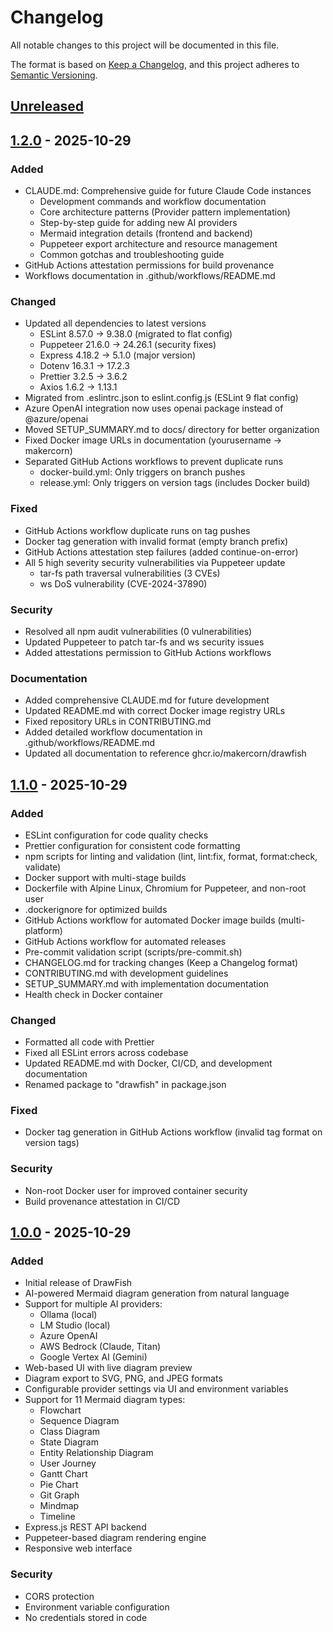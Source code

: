 # Changelog

All notable changes to this project will be documented in this file.

The format is based on [Keep a Changelog](https://keepachangelog.com/en/1.0.0/),
and this project adheres to [Semantic Versioning](https://semver.org/spec/v2.0.0.html).

## [Unreleased]

## [1.2.0] - 2025-10-29

### Added

- CLAUDE.md: Comprehensive guide for future Claude Code instances
  - Development commands and workflow documentation
  - Core architecture patterns (Provider pattern implementation)
  - Step-by-step guide for adding new AI providers
  - Mermaid integration details (frontend and backend)
  - Puppeteer export architecture and resource management
  - Common gotchas and troubleshooting guide
- GitHub Actions attestation permissions for build provenance
- Workflows documentation in .github/workflows/README.md

### Changed

- Updated all dependencies to latest versions
  - ESLint 8.57.0 → 9.38.0 (migrated to flat config)
  - Puppeteer 21.6.0 → 24.26.1 (security fixes)
  - Express 4.18.2 → 5.1.0 (major version)
  - Dotenv 16.3.1 → 17.2.3
  - Prettier 3.2.5 → 3.6.2
  - Axios 1.6.2 → 1.13.1
- Migrated from .eslintrc.json to eslint.config.js (ESLint 9 flat config)
- Azure OpenAI integration now uses openai package instead of @azure/openai
- Moved SETUP_SUMMARY.md to docs/ directory for better organization
- Fixed Docker image URLs in documentation (yourusername → makercorn)
- Separated GitHub Actions workflows to prevent duplicate runs
  - docker-build.yml: Only triggers on branch pushes
  - release.yml: Only triggers on version tags (includes Docker build)

### Fixed

- GitHub Actions workflow duplicate runs on tag pushes
- Docker tag generation with invalid format (empty branch prefix)
- GitHub Actions attestation step failures (added continue-on-error)
- All 5 high severity security vulnerabilities via Puppeteer update
  - tar-fs path traversal vulnerabilities (3 CVEs)
  - ws DoS vulnerability (CVE-2024-37890)

### Security

- Resolved all npm audit vulnerabilities (0 vulnerabilities)
- Updated Puppeteer to patch tar-fs and ws security issues
- Added attestations permission to GitHub Actions workflows

### Documentation

- Added comprehensive CLAUDE.md for future development
- Updated README.md with correct Docker image registry URLs
- Fixed repository URLs in CONTRIBUTING.md
- Added detailed workflow documentation in .github/workflows/README.md
- Updated all documentation to reference ghcr.io/makercorn/drawfish

## [1.1.0] - 2025-10-29

### Added

- ESLint configuration for code quality checks
- Prettier configuration for consistent code formatting
- npm scripts for linting and validation (lint, lint:fix, format, format:check, validate)
- Docker support with multi-stage builds
- Dockerfile with Alpine Linux, Chromium for Puppeteer, and non-root user
- .dockerignore for optimized builds
- GitHub Actions workflow for automated Docker image builds (multi-platform)
- GitHub Actions workflow for automated releases
- Pre-commit validation script (scripts/pre-commit.sh)
- CHANGELOG.md for tracking changes (Keep a Changelog format)
- CONTRIBUTING.md with development guidelines
- SETUP_SUMMARY.md with implementation documentation
- Health check in Docker container

### Changed

- Formatted all code with Prettier
- Fixed all ESLint errors across codebase
- Updated README.md with Docker, CI/CD, and development documentation
- Renamed package to "drawfish" in package.json

### Fixed

- Docker tag generation in GitHub Actions workflow (invalid tag format on version tags)

### Security

- Non-root Docker user for improved container security
- Build provenance attestation in CI/CD

## [1.0.0] - 2025-10-29

### Added

- Initial release of DrawFish
- AI-powered Mermaid diagram generation from natural language
- Support for multiple AI providers:
  - Ollama (local)
  - LM Studio (local)
  - Azure OpenAI
  - AWS Bedrock (Claude, Titan)
  - Google Vertex AI (Gemini)
- Web-based UI with live diagram preview
- Diagram export to SVG, PNG, and JPEG formats
- Configurable provider settings via UI and environment variables
- Support for 11 Mermaid diagram types:
  - Flowchart
  - Sequence Diagram
  - Class Diagram
  - State Diagram
  - Entity Relationship Diagram
  - User Journey
  - Gantt Chart
  - Pie Chart
  - Git Graph
  - Mindmap
  - Timeline
- Express.js REST API backend
- Puppeteer-based diagram rendering engine
- Responsive web interface

### Security

- CORS protection
- Environment variable configuration
- No credentials stored in code

[Unreleased]: https://github.com/MakerCorn/drawfish/compare/v1.2.0...HEAD
[1.2.0]: https://github.com/MakerCorn/drawfish/compare/v1.1.0...v1.2.0
[1.1.0]: https://github.com/MakerCorn/drawfish/compare/v1.0.0...v1.1.0
[1.0.0]: https://github.com/MakerCorn/drawfish/releases/tag/v1.0.0
